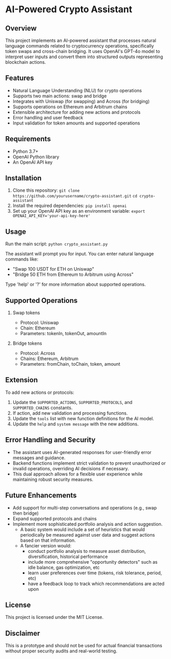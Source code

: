 # AI-Powered Crypto Assistant

## Overview

This project implements an AI-powered assistant that processes natural language commands related to cryptocurrency operations, specifically token swaps and cross-chain bridging. It uses OpenAI's GPT-4o model to interpret user inputs and convert them into structured outputs representing blockchain actions.

## Features

- Natural Language Understanding (NLU) for crypto operations
- Supports two main actions: swap and bridge
- Integrates with Uniswap (for swapping) and Across (for bridging)
- Supports operations on Ethereum and Arbitrum chains
- Extensible architecture for adding new actions and protocols
- Error handling and user feedback
- Input validation for token amounts and supported operations

## Requirements

- Python 3.7+
- OpenAI Python library
- An OpenAI API key

## Installation

1. Clone this repository: `git clone https://github.com/yourusername/crypto-assistant.git`
   `cd crypto-assistant`
2. Install the required dependencies: `pip install openai`
3. Set up your OpenAI API key as an environment variable: `export OPENAI_API_KEY='your-api-key-here'`

## Usage

Run the main script: `python crypto_assistant.py`

The assistant will prompt you for input. You can enter natural language commands like:

- "Swap 100 USDT for ETH on Uniswap"
- "Bridge 50 ETH from Ethereum to Arbitrum using Across"

Type 'help' or '?' for more information about supported operations.

## Supported Operations

1. Swap tokens

   - Protocol: Uniswap
   - Chain: Ethereum
   - Parameters: tokenIn, tokenOut, amountIn
2. Bridge tokens

   - Protocol: Across
   - Chains: Ethereum, Arbitrum
   - Parameters: fromChain, toChain, token, amount

## Extension

To add new actions or protocols:

1. Update the `SUPPORTED_ACTIONS`, `SUPPORTED_PROTOCOLS`, and `SUPPORTED_CHAINS` constants.
2. If action, add new validation and processing functions.
3. Update the `tools` list with new function definitions for the AI model.
4. Update the `help` and `system message` with the new additions.

## Error Handling and Security

- The assistant uses AI-generated responses for user-friendly error messages and guidance.
- Backend functions implement strict validation to prevent unauthorized or invalid operations, overriding AI decisions if necessary.
- This dual approach allows for a flexible user experience while maintaining robust security measures.

## Future Enhancements

- Add support for multi-step conversations and operations (e.g., swap then bridge)
- Expand supported protocols and chains
- Implement more sophisticated portfolio analysis and action suggestion.
  - A basic system would include a set of heuristics that would periodically be measured against user data and suggest actions based on that information.
  - A fancier version would:
    - conduct portfolio analysis to measure asset distribution, diversification, historical performance
    - include more comprehensive "opportunity detectors" such as idle balance, gas optimization, etc
    - learn user preferences over time (tokens, risk tolerance, period, etc)
    - have a feedback loop to track which recommendations are acted upon

## License

This project is licensed under the MIT License.

## Disclaimer

This is a prototype and should not be used for actual financial transactions without proper security audits and real-world testing.
